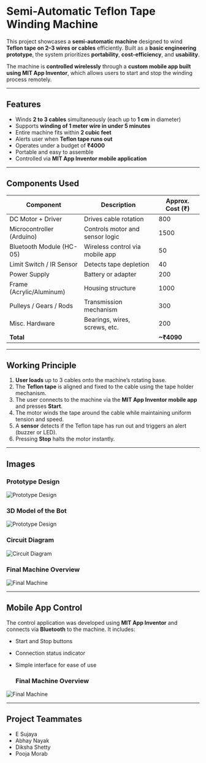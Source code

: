 # Semi-Automatic Teflon Tape Winding Machine

This project showcases a **semi-automatic machine** designed to wind **Teflon tape on 2–3 wires or cables** efficiently. Built as a **basic engineering prototype**, the system prioritizes **portability**, **cost-efficiency**, and **usability**.

The machine is **controlled wirelessly** through a **custom mobile app built using MIT App Inventor**, which allows users to start and stop the winding process remotely.

---

## Features

- Winds **2 to 3 cables** simultaneously (each up to **1 cm** in diameter)
- Supports **winding of 1 meter wire in under 5 minutes**
- Entire machine fits within **2 cubic feet**
- Alerts user when **Teflon tape runs out**
- Operates under a budget of **₹4000**
- Portable and easy to assemble
- Controlled via **MIT App Inventor mobile application**

---

## Components Used

| Component                  | Description                      | Approx. Cost (₹) |
|----------------------------|----------------------------------|------------------|
| DC Motor + Driver                 | Drives cable rotation            | 800              |
| Microcontroller (Arduino) | Controls motor and sensor logic  | 1500              |
| Bluetooth Module (HC-05)  | Wireless control via mobile app  | 50              |
| Limit Switch / IR Sensor  | Detects tape depletion           | 40              |
| Power Supply               | Battery or adapter               |200              |
| Frame (Acrylic/Aluminum)  | Housing structure                | 1000             |
| Pulleys / Gears / Rods     | Transmission mechanism           | 300              |
| Misc. Hardware             | Bearings, wires, screws, etc.   | 200              |
| **Total**                  |                                  | **~₹4090**       |

---

## Working Principle

1. **User loads** up to 3 cables onto the machine’s rotating base.
2. The **Teflon tape** is aligned and fixed to the cable using the tape holder mechanism.
3. The user connects to the machine via the **MIT App Inventor mobile app** and presses **Start**.
4. The motor winds the tape around the cable while maintaining uniform tension and speed.
5. A **sensor** detects if the Teflon tape has run out and triggers an alert (buzzer or LED).
6. Pressing **Stop** halts the motor instantly.

---

## Images

### Prototype Design
![Prototype Design](prototype.png)

### 3D Model of the Bot
![Prototype Design](3d-model.PNG)



### Circuit Diagram
![Circuit Diagram](circuit-diagram.jpg)

### Final Machine Overview
![Final Machine](final-machine.jpg)



---

## Mobile App Control

The control application was developed using **MIT App Inventor** and connects via **Bluetooth** to the machine. It includes:

- Start and Stop buttons  
- Connection status indicator  
- Simple interface for ease of use

  ### Final Machine Overview
![Final Machine](mobile-app.jpg)

---
## Project Teammates
- E Sujaya
- Abhay Nayak
- Diksha Shetty
- Pooja Morab
